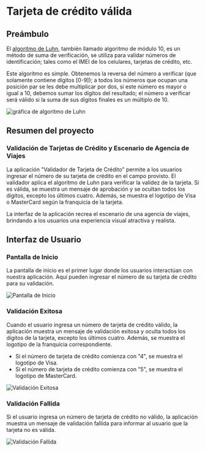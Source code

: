 # Tarjeta de crédito válida

## Preámbulo

El [algoritmo de Luhn](https://es.wikipedia.org/wiki/Algoritmo_de_Luhn),
también llamado algoritmo de módulo 10, es un método de suma de verificación,
se utiliza para validar números de identificación; tales como el IMEI de los
celulares, tarjetas de crédito, etc.

Este algoritmo es simple. Obtenemos la reversa del número a verificar (que
solamente contiene dígitos [0-9]); a todos los números que ocupan una posición
par se les debe multiplicar por dos, si este número es mayor o igual a 10,
debemos sumar los dígitos del resultado; el número a verificar será válido si
la suma de sus dígitos finales es un múltiplo de 10.

![gráfica de algoritmo de Luhn](./AlgoritmoLuhn.png)

## Resumen del proyecto

### Validación de Tarjetas de Crédito y Escenario de Agencia de Viajes

La aplicación "Validador de Tarjeta de Crédito" permite a los usuarios ingresar el número de su tarjeta de crédito en el campo provisto. El validador aplica el algoritmo de Luhn para verificar la validez de la tarjeta. Si es válida, se muestra un mensaje de aprobación y se ocultan todos los dígitos, excepto los últimos cuatro. Además, se muestra el logotipo de Visa o MasterCard según la franquicia de la tarjeta.

La interfaz de la aplicación recrea el escenario de una agencia de viajes, brindando a los usuarios una experiencia visual atractiva y realista. 

## Interfaz de Usuario

### Pantalla de Inicio

La pantalla de inicio es el primer lugar donde los usuarios interactúan con nuestra aplicación. Aquí pueden ingresar el número de su tarjeta de crédito para su validación.

![Pantalla de Inicio](screenshots/inicio.png)

### Validación Exitosa

Cuando el usuario ingresa un número de tarjeta de crédito válido, la aplicación muestra un mensaje de validación exitosa y oculta todos los dígitos de la tarjeta, excepto los últimos cuatro. Además, se muestra el logotipo de la franquicia correspondiente.

- Si el número de tarjeta de crédito comienza con "4", se muestra el logotipo de Visa.
- Si el número de tarjeta de crédito comienza con "5", se muestra el logotipo de MasterCard.

![Validación Exitosa](screenshots/validacion-exitosa.png)

### Validación Fallida

Si el usuario ingresa un número de tarjeta de crédito no válido, la aplicación muestra un mensaje de validación fallida para informar al usuario que la tarjeta no es válida.

![Validación Fallida](screenshots/validacion-fallida.png)

